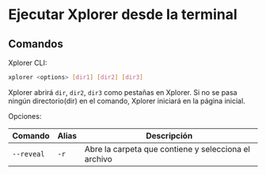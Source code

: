# Ejecutar Xplorer desde la terminal

## Comandos

Xplorer CLI:

```bash
xplorer <options> [dir1] [dir2] [dir3]
```

Xplorer abrirá `dir`, `dir2`, `dir3` como pestañas en Xplorer. Si no se pasa ningún directorio(dir) en el comando, Xplorer iniciará en la página inicial.

Opciones:

| Comando    | Alias | Descripción                                          |
| ---------- | ----- | ---------------------------------------------------- |
| `--reveal` | `-r`  | Abre la carpeta que contiene y selecciona el archivo |
